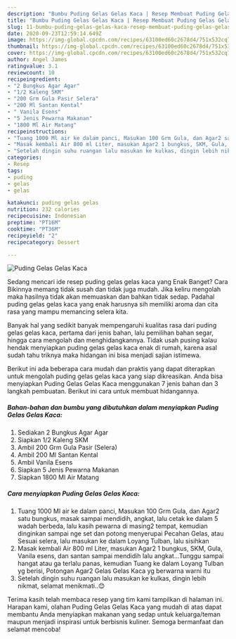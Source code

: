 ```yaml
---
description: "Bumbu Puding Gelas Gelas Kaca | Resep Membuat Puding Gelas Gelas Kaca Yang Enak Dan Mudah"
title: "Bumbu Puding Gelas Gelas Kaca | Resep Membuat Puding Gelas Gelas Kaca Yang Enak Dan Mudah"
slug: 11-bumbu-puding-gelas-gelas-kaca-resep-membuat-puding-gelas-gelas-kaca-yang-enak-dan-mudah
date: 2020-09-23T12:59:14.649Z
image: https://img-global.cpcdn.com/recipes/63100ed60c2678d4/751x532cq70/puding-gelas-gelas-kaca-foto-resep-utama.jpg
thumbnail: https://img-global.cpcdn.com/recipes/63100ed60c2678d4/751x532cq70/puding-gelas-gelas-kaca-foto-resep-utama.jpg
cover: https://img-global.cpcdn.com/recipes/63100ed60c2678d4/751x532cq70/puding-gelas-gelas-kaca-foto-resep-utama.jpg
author: Angel James
ratingvalue: 3.1
reviewcount: 10
recipeingredient:
- "2 Bungkus Agar Agar"
- "1/2 Kaleng SKM"
- "200 Grm Gula Pasir Selera"
- "200 Ml Santan Kental"
- " Vanila Esens"
- "5 Jenis Pewarna Makanan"
- "1800 Ml Air Matang"
recipeinstructions:
- "Tuang 1000 Ml air ke dalam panci, Masukan 100 Grm Gula, dan Agar2 satu bungkus, masak sampai mendidih, angkat, lalu cetak ke dalam 5 wadah berbeda, lalu kasih pewarna di masing2 tempat, kemudian dinginkan sampai nge set dan potong menyerupai Pecahan Gelas, atau Sesuai selera, lalu masukan ke dalam Loyang Tulban, lalu sisihkan"
- "Masak kembali Air 800 ml Liter, masukan Agar2 1 bungkus, SKM, Gula, Vanila esens, dan santan sampai mendidih lalu angkat...Tunggu sampai hangat atau ga terlalu panas, kemudian Tuang ke dalam Loyang Tulban yg berisi, Potongan Agar2 Gelas Gelas Kaca yg berwarna warni itu"
- "Setelah dingin suhu ruangan lalu masukan ke kulkas, dingin lebih nikmat, selamat menikmati..😊"
categories:
- Resep
tags:
- puding
- gelas
- gelas

katakunci: puding gelas gelas 
nutrition: 232 calories
recipecuisine: Indonesian
preptime: "PT16M"
cooktime: "PT36M"
recipeyield: "2"
recipecategory: Dessert

---
```



![Puding Gelas Gelas Kaca](https://img-global.cpcdn.com/recipes/63100ed60c2678d4/751x532cq70/puding-gelas-gelas-kaca-foto-resep-utama.jpg)

Sedang mencari ide resep puding gelas gelas kaca yang Enak Banget? Cara Bikinnya memang tidak susah dan tidak juga mudah. Jika keliru mengolah maka hasilnya tidak akan memuaskan dan bahkan tidak sedap. Padahal puding gelas gelas kaca yang enak harusnya sih memiliki aroma dan cita rasa yang mampu memancing selera kita.

Banyak hal yang sedikit banyak mempengaruhi kualitas rasa dari puding gelas gelas kaca, pertama dari jenis bahan, lalu pemilihan bahan segar, hingga cara mengolah dan menghidangkannya. Tidak usah pusing kalau hendak menyiapkan puding gelas gelas kaca enak di rumah, karena asal sudah tahu triknya maka hidangan ini bisa menjadi sajian istimewa.




Berikut ini ada beberapa cara mudah dan praktis yang dapat diterapkan untuk mengolah puding gelas gelas kaca yang siap dikreasikan. Anda bisa menyiapkan Puding Gelas Gelas Kaca menggunakan 7 jenis bahan dan 3 langkah pembuatan. Berikut ini cara untuk membuat hidangannya.

<!--inarticleads1-->

##### Bahan-bahan dan bumbu yang dibutuhkan dalam menyiapkan Puding Gelas Gelas Kaca:

1. Sediakan 2 Bungkus Agar Agar
1. Siapkan 1/2 Kaleng SKM
1. Ambil 200 Grm Gula Pasir (Selera)
1. Ambil 200 Ml Santan Kental
1. Ambil  Vanila Esens
1. Siapkan 5 Jenis Pewarna Makanan
1. Siapkan 1800 Ml Air Matang




<!--inarticleads2-->

##### Cara menyiapkan Puding Gelas Gelas Kaca:

1. Tuang 1000 Ml air ke dalam panci, Masukan 100 Grm Gula, dan Agar2 satu bungkus, masak sampai mendidih, angkat, lalu cetak ke dalam 5 wadah berbeda, lalu kasih pewarna di masing2 tempat, kemudian dinginkan sampai nge set dan potong menyerupai Pecahan Gelas, atau Sesuai selera, lalu masukan ke dalam Loyang Tulban, lalu sisihkan
1. Masak kembali Air 800 ml Liter, masukan Agar2 1 bungkus, SKM, Gula, Vanila esens, dan santan sampai mendidih lalu angkat...Tunggu sampai hangat atau ga terlalu panas, kemudian Tuang ke dalam Loyang Tulban yg berisi, Potongan Agar2 Gelas Gelas Kaca yg berwarna warni itu
1. Setelah dingin suhu ruangan lalu masukan ke kulkas, dingin lebih nikmat, selamat menikmati..😊




Terima kasih telah membaca resep yang tim kami tampilkan di halaman ini. Harapan kami, olahan Puding Gelas Gelas Kaca yang mudah di atas dapat membantu Anda menyiapkan makanan yang sedap untuk keluarga/teman maupun menjadi inspirasi untuk berbisnis kuliner. Semoga bermanfaat dan selamat mencoba!
